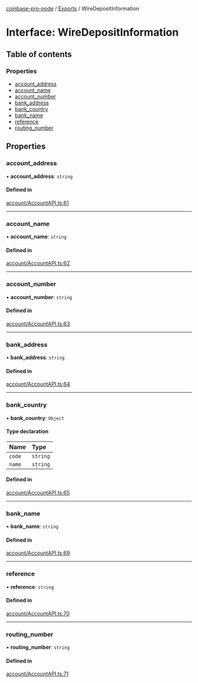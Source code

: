[coinbase-pro-node](../README.md) / [Exports](../modules.md) / WireDepositInformation

# Interface: WireDepositInformation

## Table of contents

### Properties

- [account_address](WireDepositInformation.md#account_address)
- [account_name](WireDepositInformation.md#account_name)
- [account_number](WireDepositInformation.md#account_number)
- [bank_address](WireDepositInformation.md#bank_address)
- [bank_country](WireDepositInformation.md#bank_country)
- [bank_name](WireDepositInformation.md#bank_name)
- [reference](WireDepositInformation.md#reference)
- [routing_number](WireDepositInformation.md#routing_number)

## Properties

### account_address

• **account_address**: `string`

#### Defined in

[account/AccountAPI.ts:61](https://github.com/bennycode/coinbase-pro-node/blob/7372d05/src/account/AccountAPI.ts#L61)

---

### account_name

• **account_name**: `string`

#### Defined in

[account/AccountAPI.ts:62](https://github.com/bennycode/coinbase-pro-node/blob/7372d05/src/account/AccountAPI.ts#L62)

---

### account_number

• **account_number**: `string`

#### Defined in

[account/AccountAPI.ts:63](https://github.com/bennycode/coinbase-pro-node/blob/7372d05/src/account/AccountAPI.ts#L63)

---

### bank_address

• **bank_address**: `string`

#### Defined in

[account/AccountAPI.ts:64](https://github.com/bennycode/coinbase-pro-node/blob/7372d05/src/account/AccountAPI.ts#L64)

---

### bank_country

• **bank_country**: `Object`

#### Type declaration

| Name   | Type     |
| :----- | :------- |
| `code` | `string` |
| `name` | `string` |

#### Defined in

[account/AccountAPI.ts:65](https://github.com/bennycode/coinbase-pro-node/blob/7372d05/src/account/AccountAPI.ts#L65)

---

### bank_name

• **bank_name**: `string`

#### Defined in

[account/AccountAPI.ts:69](https://github.com/bennycode/coinbase-pro-node/blob/7372d05/src/account/AccountAPI.ts#L69)

---

### reference

• **reference**: `string`

#### Defined in

[account/AccountAPI.ts:70](https://github.com/bennycode/coinbase-pro-node/blob/7372d05/src/account/AccountAPI.ts#L70)

---

### routing_number

• **routing_number**: `string`

#### Defined in

[account/AccountAPI.ts:71](https://github.com/bennycode/coinbase-pro-node/blob/7372d05/src/account/AccountAPI.ts#L71)
